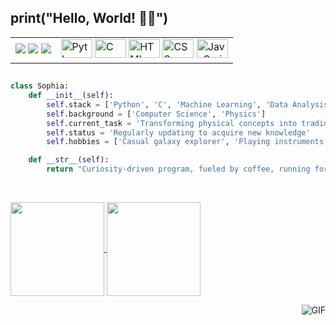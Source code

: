 ## print("Hello, World! 👋🏻")

<table>
  <tr>
    <td valign="middle">
      <a href="mailto:sophiacavichia02@gmail.com"><img src="https://img.shields.io/badge/-Gmail-%23333?style=for-the-badge&logo=gmail&logoColor=white" target="_blank"></a>
      <a href="https://www.linkedin.com/in/sophiacavichia" target="_blank"><img src="https://img.shields.io/badge/-LinkedIn-%230077B5?style=for-the-badge&logo=linkedin&logoColor=white" target="_blank"></a>
      <a href="https://whatsa.me/5511964035897" target="_blank"><img src="https://img.shields.io/badge/WhatsApp-4FCE5D?style=for-the-badge&logo=whatsapp&logoColor=white" target="_blank"></a> 
    </td>
    <td valign="middle">
      <img alt="Python" height="30" width="50" src="https://cdn.jsdelivr.net/gh/devicons/devicon@latest/icons/python/python-original.svg">
      <img alt="C" height="30" width="50" src="https://cdn.jsdelivr.net/gh/devicons/devicon@latest/icons/c/c-original.svg">
      <img alt="HTML" height="30" width="50" src="https://cdn.jsdelivr.net/gh/devicons/devicon@latest/icons/html5/html5-original.svg">
      <img alt="CSS" height="30" width="50" src="https://cdn.jsdelivr.net/gh/devicons/devicon@latest/icons/css3/css3-original.svg">
      <img alt="JavaScript" height="30" width="50" src="https://cdn.jsdelivr.net/gh/devicons/devicon@latest/icons/javascript/javascript-original.svg">
    </td>
  </tr>
</table>

##

```python
class Sophia:
    def __init__(self):
        self.stack = ['Python', 'C', 'Machine Learning', 'Data Analysis', 'Theoretical Physics', 'Electricity and Circuits']
        self.background = ['Computer Science', 'Physics']
        self.current_task = 'Transforming physical concepts into trading algorithms'
        self.status = 'Regularly updating to acquire new knowledge'
        self.hobbies = ['Casual galaxy explorer', 'Playing instruments', 'Binge-watching Star Trek', 'Enjoying nature']

    def __str__(self):
        return "Curiosity-driven program, fueled by coffee, running for 19 years."
```

<br><div>
  <a href="https://github.com/scavichia/github-readme-stats">
  <img height=150em align="center" src="https://github-readme-stats.vercel.app/api?username=scavichia&show_icons=true&theme=github_dark_dimmed" />
</a>
<a href="https://github.com/scavichia/convoychat">
  <img height=150em align="center" src="https://github-readme-stats.vercel.app/api/top-langs?username=scavichia&show_icons=true&theme=github_dark_dimmed&langs_count=8&card_width=50" />
</a>

<img align="right" alt="GIF" src="https://media2.giphy.com/media/v1.Y2lkPTc5MGI3NjExeWdkbXo0MnllaDU1a2k4M2hqbDgxajA3NzFyZjgxMG8xZ205ejA3MCZlcD12MV9pbnRlcm5hbF9naWZfYnlfaWQmY3Q9Zw/sm3ysps2SXIDmtlk5o/giphy.gif" />

<!--
-->
